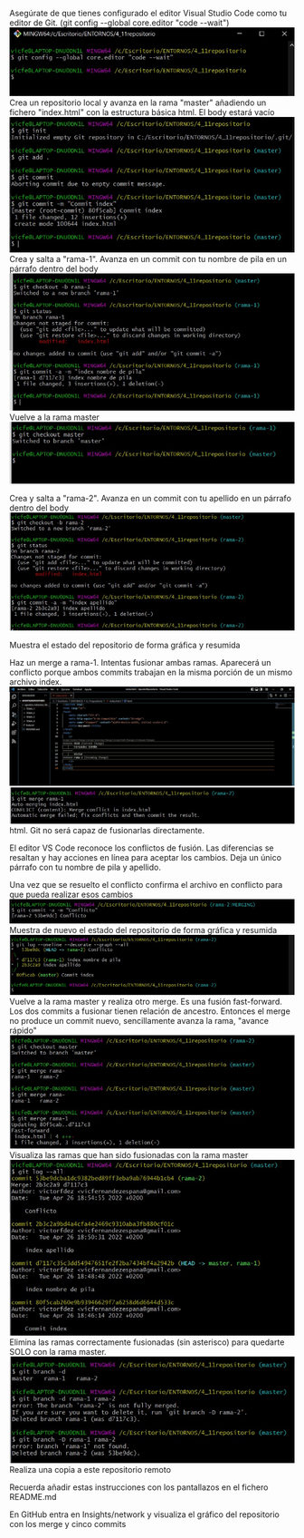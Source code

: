 Asegúrate de que tienes configurado el editor Visual Studio Code como tu editor de Git. (git config --global core.editor "code --wait")
![alt](1.jpg)
Crea un repositorio local y avanza en la rama "master" añadiendo un fichero "index.html" con la estructura básica html. El body estará vacío
![alt](2.jpg)
Crea y salta a "rama-1". Avanza en un commit con tu nombre de pila en un párrafo dentro del body
![alt](3.jpg)
Vuelve a la rama master
![alt](4.jpg)

Crea y salta a "rama-2". Avanza en un commit con tu apellido en un párrafo dentro del body
![alt](5.jpg)

Muestra el estado del repositorio de forma gráfica y resumida


Haz un merge a rama-1. Intentas fusionar ambas ramas. Aparecerá un conflicto porque ambos commits trabajan en la misma porción <body></body> de un mismo archivo index.
![alt](6a.jpg)
![alt](6b.jpg)
html. Git no será capaz de fusionarlas directamente. 

El editor VS Code reconoce los conflictos de fusión. Las diferencias se resaltan y hay acciones en línea para aceptar los cambios. Deja un único párrafo con tu nombre 
de pila y apellido.

Una vez que se resuelto el conflicto confirma el archivo en conflicto para que pueda realizar esos cambios
![alt](7.jpg)
Muestra de nuevo el estado del repositorio de forma gráfica y resumida
![alt](8.jpg)
Vuelve a la rama master y realiza otro merge. Es una fusión fast-forward. Los dos commits a fusionar tienen relación de ancestro. Entonces el merge no produce un commit 
nuevo, sencillamente avanza la rama, "avance rápido"
![alt](9.jpg)
Visualiza las ramas que han sido fusionadas con la rama master
![alt](10.jpg)
Elimina las ramas correctamente fusionadas (sin asterisco) para quedarte SOLO con la rama master. 
![alt](11.jpg)
Realiza una copia a este repositorio remoto

Recuerda añadir estas instrucciones con los pantallazos en el fichero README.md

En GitHub entra en Insights/network y visualiza el gráfico del repositorio con los merge y cinco commits  